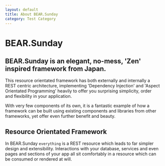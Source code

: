 ```yaml
---
layout: default
title: About BEAR.Sunday
category: Test Category
---
```


# BEAR.Sunday

## BEAR.Sunday is an elegant, no-mess, 'Zen' inspired framework from Japan.

This resource orientated framework has both externally and internally a REST centric architecture, 
implementing 'Dependency Injection' and 'Aspect Orientated Programming' heavily to offer you surprising simplicity, 
order and flexibility in your application.

With very few components of its own, it is a fantastic example of how a framework can be built using 
existing components and libraries from other frameworks, yet offer even further benefit and beauty.

## Resource Orientated Framework

In BEAR.Sunday `everything` is a REST resource which leads to far simpler design and extensibility.
Interactions with your database, services and even pages and sections of your app all sit comfortably in a 
resource which can be consumed or rendered at will.